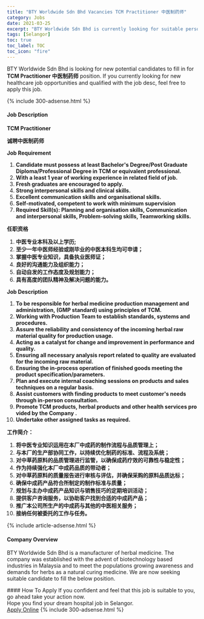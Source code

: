 ```yaml
---
title: "BTY Worldwide Sdn Bhd Vacancies TCM Practitioner 中医制药师" 
category: Jobs 
date: 2021-03-25 
excerpt: "BTY Worldwide Sdn Bhd is currently looking for suitable person to fill in the TCM Practitioner 中医制药师 which positioned at Selangor" 
tags: [Selangor] 
toc: true 
toc_label: TOC 
toc_icon: "fire" 
--- 
```


<p>BTY Worldwide Sdn Bhd is looking for new potential candidates to fill in for <b>TCM Practitioner 中医制药师</b> position. If you currently looking for new healthcare job opportunities and qualified with the job desc, feel free to apply this job.
</p>{% include 300-adsense.html %} 
<div><div><h4>Job Description</h4></div><div><div><span><div><p><strong>TCM Practitioner</strong></p><p><strong>&#35802;&#32856;&#20013;&#21307;&#21046;&#33647;&#24072;</strong></p><p><strong>Job&#160;Requirement&#160;</strong></p><ol><li><strong>Candidate must possess at least Bachelor's Degree/Post Graduate Diploma/Professional Degree in TCM&#160;or&#160;equivalent&#160;professional.&#160;</strong></li><li><strong>With&#160;a&#160;least&#160;1&#160;year&#160;of&#160;working&#160;experience&#160;in related field of job.</strong></li><li><strong>Fresh&#160;graduates&#160;are&#160;encouraged&#160;to&#160;apply.&#160;</strong></li><li><strong>Strong&#160;interpersonal&#160;skills&#160;and&#160;clinical&#160;skills.&#160;</strong></li><li><strong>Excellent communication skills and organisational skills.</strong></li><li><strong>Self-motivated, competent to work with minimum supervision&#160;</strong></li><li><strong>Required Skill(s): Planning and organisation skills, Communication and interpersonal skills, Problem-solving skills, Teamworking skills.</strong></li></ol><p><strong>&#20219;&#32844;&#36164;&#26684;</strong></p><ol><li><strong>&#20013;&#21307;&#19987;&#19994;&#26412;&#31185;&#21450;&#20197;&#19978;&#23398;&#21382;;</strong></li><li><strong>&#33267;&#23569;&#19968;&#24180;&#20013;&#21307;&#24072;&#32463;&#39564;&#25110;&#21018;&#27605;&#19994;&#30340;&#20013;&#21307;&#26412;&#31185;&#29983;&#22343;&#21487;&#30003;&#35831;&#65307;</strong></li><li><strong>&#25484;&#25569;&#20013;&#21307;&#19987;&#19994;&#30693;&#35782;&#65292;&#20855;&#22791;&#25191;&#19994;&#21307;&#24072;&#35777;&#65307;</strong></li><li><strong>&#33391;&#22909;&#30340;&#27807;&#36890;&#33021;&#21147;&#21450;&#32452;&#32455;&#33021;&#21147;&#65307;</strong></li><li><strong>&#33258;&#21160;&#33258;&#21457;&#30340;&#24037;&#20316;&#24577;&#24230;&#21450;&#35268;&#21010;&#33021;&#21147;&#65307;</strong></li><li><strong>&#20855;&#26377;&#39640;&#24230;&#30340;&#22242;&#38431;&#31934;&#31070;&#21450;&#35299;&#20915;&#38382;&#39064;&#30340;&#33021;&#21147;&#12290;</strong></li></ol><p><strong>Job&#160;Description&#160;</strong></p><ol><li><strong>To be responsible for&#160;herbal medicine production&#160;management and administration,&#160;(GMP standard) using principles of TCM.</strong></li><li><strong>Working with Production Team to establish standards, systems and procedures.</strong></li><li><strong>Assure the reliability and consistency of the incoming herbal raw material quality for production usage.</strong></li><li><strong>Acting as a catalyst for change and improvement in performance and quality.</strong></li><li><strong>Ensuring all necessary analysis report related to quality are evaluated for the incoming raw material.</strong></li><li><strong>Ensuring the in-process operation of finished goods meeting the product specification/parameters.</strong></li><li><strong>Plan and execute internal coaching sessions on products and sales techniques on a regular basis.</strong></li><li><strong>Assist customers with finding products to meet customer's needs through in-person consultation.</strong></li><li><strong>Promote&#160;TCM&#160;products,&#160;herbal&#160;products&#160;and&#160;other&#160;health&#160;services&#160;provided&#160;by&#160;the&#160;Company&#160;.&#160;</strong></li><li><strong>Undertake other assigned tasks as required.</strong></li></ol><p><strong>&#24037;&#20316;&#31616;&#20171;&#65306;</strong></p><ol><li><strong>&#23558;&#20013;&#21307;&#19987;&#19994;&#30693;&#35782;&#36816;&#29992;&#22312;&#26412;&#21378;&#20013;&#25104;&#33647;&#30340;&#21046;&#20316;&#27969;&#31243;&#19982;&#21697;&#36136;&#31649;&#29702;&#19978;&#65307;</strong></li><li><strong>&#19982;&#26412;&#21378;&#30340;&#29983;&#20135;&#37096;&#21327;&#21516;&#24037;&#20316;&#65292;&#20197;&#25345;&#32493;&#20248;&#21270;&#21046;&#33647;&#30340;&#26631;&#20934;&#12289;&#27969;&#31243;&#21450;&#31995;&#32479;&#65307;</strong></li><li><strong>&#23545;&#20013;&#33609;&#33647;&#21407;&#26009;&#30340;&#21697;&#36136;&#31649;&#29702;&#36827;&#34892;&#30417;&#31649;&#65292;&#20197;&#30830;&#20445;&#25104;&#33647;&#30103;&#25928;&#30340;&#21487;&#38752;&#24615;&#19982;&#31283;&#23450;&#24615;&#65307;</strong></li><li><strong>&#20316;&#20026;&#25345;&#32493;&#24378;&#21270;&#26412;&#21378;&#20013;&#25104;&#33647;&#21697;&#36136;&#30340;&#24102;&#21160;&#32773;&#65307;</strong></li><li><strong>&#23545;&#20013;&#33609;&#33647;&#21407;&#26009;&#30340;&#36136;&#37327;&#25253;&#21578;&#36827;&#34892;&#23457;&#26680;&#19982;&#35780;&#20272;&#65292;&#24182;&#30830;&#20445;&#37319;&#36141;&#30340;&#21407;&#26009;&#21697;&#36136;&#36798;&#26631;&#65307;</strong></li><li><strong>&#30830;&#20445;&#20013;&#25104;&#33647;&#20135;&#21697;&#31526;&#21512;&#25152;&#21046;&#23450;&#30340;&#21046;&#20316;&#26631;&#20934;&#19982;&#36136;&#37327;&#65307;</strong></li><li><strong>&#35268;&#21010;&#19982;&#20027;&#21150;&#20013;&#25104;&#33647;&#20135;&#21697;&#30693;&#35782;&#19982;&#38144;&#21806;&#25216;&#24039;&#30340;&#23450;&#26399;&#22521;&#35757;&#27963;&#21160;&#65307;</strong></li><li><strong>&#25552;&#20379;&#23458;&#25143;&#21672;&#35810;&#26381;&#21153;&#65292;&#20197;&#21327;&#21161;&#23458;&#25143;&#25214;&#21040;&#21512;&#36866;&#30340;&#20013;&#25104;&#33647;&#20135;&#21697;&#65307;</strong></li><li><strong>&#25512;&#24191;&#26412;&#20844;&#21496;&#25152;&#29983;&#20135;&#30340;&#20013;&#25104;&#33647;&#19982;&#20854;&#20182;&#30340;&#20013;&#21307;&#30456;&#20851;&#26381;&#21153;&#65307;</strong></li><li><strong>&#25509;&#32435;&#20219;&#20309;&#34987;&#22996;&#25176;&#30340;&#24037;&#20316;&#19982;&#20219;&#21153;&#12290;</strong></li></ol></div></span></div></div></div> 
{% include article-adsense.html %} 
<div><div><h4>Company Overview</h4></div><div><div><span><div><p>BTY Worldwide Sdn Bhd is a manufacturer of herbal&#160;medicine. The company was established with the advent of biotechnology based industries in Malaysia and to meet the populations growing awareness and demands for herbs as a natural curing medicine.&#160;We are now seeking suitable candidate to fill the below position.</p></div></span></div></div></div> 
#### How To Apply 
If you confident and feel that this job is suitable to you, go ahead take your action now. <br/> 
Hope you find your dream hospital job in Selangor. <br/> 
<a href="https://www.jobstreet.com.my/en/job/tcm-practitioner-中医制药师-4490179?jobId=jobstreet-my-job-4490179" class="btn btn--warning" target="_blank" rel="nofollow noopenner">Apply Online</a> 
{% include 300-adsense.html %} 